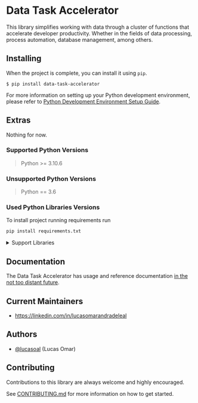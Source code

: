 # Data Task Accelerator

This library simplifies working with data through a cluster of functions that accelerate developer productivity. Whether in the fields of data processing, process automation, database management, among others.

## Installing

When the project is complete, you can install it using `pip`.

```
$ pip install data-task-accelerator
```

For more information on setting up your Python development environment, please refer to [Python Development Environment Setup Guide](https://cloud.google.com/python/setup).

## Extras

Nothing for now.

### Supported Python Versions

> Python >= 3.10.6

### Unsupported Python Versions

> Python == 3.6

### Used Python Libraries Versions

To install project running requirements run

```py
pip install requirements.txt
```
<details>
    <summary>Support Libraries</summary>
    DateTime == 4.7; Jinja2 == 3.0.3; MarkupSafe == 2.0.1; PyDrive == 1.3.1; PyYAML == 6.0; Pygments == 2.13.0; Send2Trash == 1.8.0; Unidecode == 1.3.4; argon2-cffi-bindings == 21.2.0; async-generator == 1.10; attrs == 22.1.0; backcall == 0.2.0; bleach == 4.1.0; cachetools == 4.2.4; certifi == 2022.9.24; cffi == 1.15.1; chardet == 3.0.4; charset-normalizer == 2.0.12; click == 8.0.4; dataclasses <=0.8; decorator == 5.1.1; defusedxml == 0.7.1; entrypoints == 0.4; et-xmlfile == 1.1.0; executing == 1.2.0; gcloud == 0.18.3; google-api-core == 2.8.2; google-api-python-client == 2.52.0; google-auth-httplib2 == 0.1.0; google-auth-oauthlib == 0.5.3; google-auth == 2.11.1; google-cloud-bigquery-storage == 2.13.2; google-cloud-bigquery == 2.34.4; google-cloud-core == 2.3.1; google-cloud == 0.34.0; google-crc32c == 1.3.0; google-resumable-media == 2.3.3; google-trans-new == 1.1.9; googleapis-common-protos == 1.56.3; grpcio-status == 1.48.2; grpcio == 1.48.2; gspread == 5.5.0; httplib2 == 0.20.4; idna == 2.8; importlib-metadata == 4.8.3; importlib-resources == 5.4.0; ipykernel == 5.5.6; ipython-genutils == 0.2.0; ipython == 7.16.3; jedi == 0.17.2; joblib == 1.1.0; jsons == 1.6.3; jsonschema == 3.2.0; jupyter-client == 7.1.2; jupyter-core == 4.9.2; jupyterlab-pygments == 0.1.2; libcst == 0.4.1; lml == 0.1.0; mistune == 0.8.4; mypy-extensions == 0.4.3; nbclient == 0.5.9; nbconvert == 6.0.7; nbformat == 5.1.3; nest-asyncio == 1.5.5; nltk == 3.6.7; notebook == 6.4.10; numpy >=1.19.5; oauth2client == 4.1.3; oauthlib == 3.2.1; openpyxl == 3.0.10; packaging == 21.3; pandas-gbq == 0.14.1; pandas == 1.1.5; pandocfilters == 1.5.0; parso == 0.7.1; pexpect == 4.8.0; pickleshare == 0.7.5; portpicker == 1.5.2; prometheus-client == 0.14.1; prompt-toolkit == 3.0.31; proto-plus == 1.22.1; protobuf == 3.19.5; psutil == 5.9.2; ptyprocess == 0.7.0; pyarrow == 6.0.1; pyasn1-modules == 0.2.8; pyasn1 == 0.4.8; pycparser == 2.21; pydata-google-auth == 1.4.0; pyexcel-io == 0.6.6; pyexcel-xlsx == 0.6.0; pyodbc == 4.0.34; pyparsing == 3.0.9; pyrsistent == 0.18.0; python-dateutil == 2.8.2; python-imap == 1.0.0; pytz == 2022.2.1; pyzmq == 24.0.1; regex == 2022.9.13; requests-oauthlib == 1.3.1; requests == 2.27.1; rsa == 4.9; selenium == 3.141.0; simplegeneric == 0.8.1; six == 1.16.0; terminado == 0.12.1; testpath == 0.6.0; tornado == 6.1; tqdm == 4.64.1; traitlets == 4.3.3; typing-inspect == 0.8.0; typing_extensions == 4.1.1; typish == 1.9.3; undetected-chromedriver == 2.1.1; uritemplate == 4.1.1; urllib3 == 1.26.12; varname == 0.10.0; wcwidth == 0.2.5; webencodings == 0.5.1; websockets == 9.1; xlrd == 2.0.1; zipp == 3.6.0; zope.interface == 5.4.0;
</details>


## Documentation

The Data Task Accelerator has usage and reference documentation [in the not too distant future](https://youtu.be/dQw4w9WgXcQ?t=85).

## Current Maintainers

-   https://linkedin.com/in/lucasomarandradeleal

## Authors

-   [@lucasoal](https://github.com/lucasoal) (Lucas Omar)

## Contributing

Contributions to this library are always welcome and highly encouraged.

See [CONTRIBUTING.md](./CONTRIBUTING.md) for more information on how to get started.
